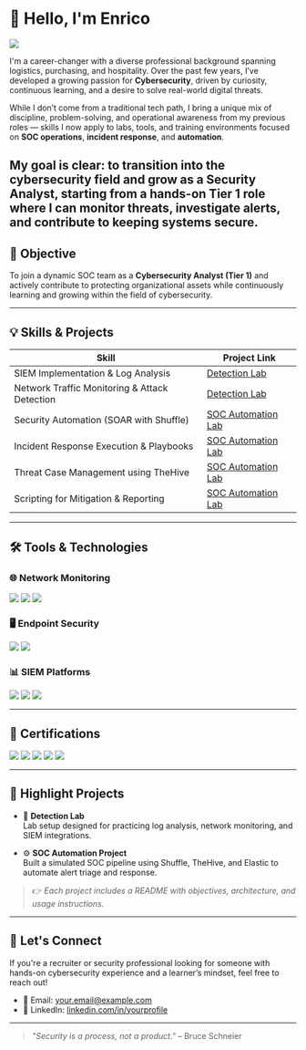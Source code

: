 # 👋 Hello, I'm Enrico

<a href="https://linkedin.com/in/enrico-favaro-b57301196" target="_blank">
  <img src="https://img.shields.io/badge/-LinkedIn-0072b1?&style=for-the-badge&logo=linkedin&logoColor=white" />
</a>

I'm a career-changer with a diverse professional background spanning logistics, purchasing, and hospitality. Over the past few years, I’ve developed a growing passion for **Cybersecurity**, driven by curiosity, continuous learning, and a desire to solve real-world digital threats.

While I don’t come from a traditional tech path, I bring a unique mix of discipline, problem-solving, and operational awareness from my previous roles — skills I now apply to labs, tools, and training environments focused on **SOC operations**, **incident response**, and **automation**.

My goal is clear: to transition into the cybersecurity field and grow as a **Security Analyst**, starting from a hands-on Tier 1 role where I can monitor threats, investigate alerts, and contribute to keeping systems secure.
---

## 🎯 Objective

To join a dynamic SOC team as a **Cybersecurity Analyst (Tier 1)** and actively contribute to protecting organizational assets while continuously learning and growing within the field of cybersecurity.

---

## 💡 Skills & Projects

| Skill                                             | Project Link                          |
|--------------------------------------------------|----------------------------------------|
| SIEM Implementation & Log Analysis               | [Detection Lab](https://yourprojectlink.com) |
| Network Traffic Monitoring & Attack Detection    | [Detection Lab](https://yourprojectlink.com) |
| Security Automation (SOAR with Shuffle)          | [SOC Automation Lab](https://yourprojectlink.com) |
| Incident Response Execution & Playbooks          | [SOC Automation Lab](https://yourprojectlink.com) |
| Threat Case Management using TheHive             | [SOC Automation Lab](https://yourprojectlink.com) |
| Scripting for Mitigation & Reporting             | [SOC Automation Lab](https://yourprojectlink.com) |

---

## 🛠️ Tools & Technologies

### 🌐 Network Monitoring
<div>
  <img src="https://img.shields.io/badge/-Wireshark-1679A7?&style=for-the-badge&logo=Wireshark&logoColor=white" />
  <img src="https://img.shields.io/badge/-Suricata-EF3B2D?&style=for-the-badge&logo=Suricata&logoColor=white" />
  <img src="https://img.shields.io/badge/-Zeek-777BB4?&style=for-the-badge&logo=Zeek&logoColor=white" />
</div>

### 🖥️ Endpoint Security
<div>
  <img src="https://img.shields.io/badge/-Microsoft_Defender_for_Endpoint-00A4EF?&style=for-the-badge&logo=Microsoft&logoColor=white" />
  <img src="https://img.shields.io/badge/-Velociraptor-4B275F?&style=for-the-badge&logo=Velociraptor&logoColor=white" />
</div>

### 📊 SIEM Platforms
<div>
  <img src="https://img.shields.io/badge/-Microsoft_Sentinel-0078D4?&style=for-the-badge&logo=Microsoft&logoColor=white" />
  <img src="https://img.shields.io/badge/-Splunk-000000?&style=for-the-badge&logo=Splunk&logoColor=white" />
  <img src="https://img.shields.io/badge/-Elastic-005571?&style=for-the-badge&logo=Elastic&logoColor=white" />
</div>

---

## 📜 Certifications

<div>
  <img src="https://img.shields.io/badge/-CompTIA_Security%2B-FF0000?&style=for-the-badge&logo=CompTIA&logoColor=white" />
  <img src="https://img.shields.io/badge/-CompTIA_Network%2B-007ACC?&style=for-the-badge&logo=CompTIA&logoColor=white" />
  <img src="https://img.shields.io/badge/-CompTIA_A%2B-4D4D4D?&style=for-the-badge&logo=CompTIA&logoColor=white" />
  <img src="https://img.shields.io/badge/-CDSA-006400?&style=for-the-badge&logoColor=white" />
  <img src="https://img.shields.io/badge/-CCD-000080?&style=for-the-badge&logoColor=white" />
</div>

---

## 📂 Highlight Projects

- 🔎 **Detection Lab**  
  Lab setup designed for practicing log analysis, network monitoring, and SIEM integrations.

- ⚙️ **SOC Automation Project**  
  Built a simulated SOC pipeline using Shuffle, TheHive, and Elastic to automate alert triage and response.

> 👉 *Each project includes a README with objectives, architecture, and usage instructions.*

---

## 🤝 Let's Connect

If you're a recruiter or security professional looking for someone with hands-on cybersecurity experience and a learner’s mindset, feel free to reach out!

- 📧 Email: [your.email@example.com](mailto:your.email@example.com)
- 💼 LinkedIn: [linkedin.com/in/yourprofile](https://linkedin.com/in/yourprofile)

---

> _"Security is a process, not a product."_ – Bruce Schneier
